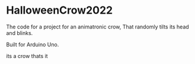 # HalloweenCrow2022

The code for a project for an animatronic crow, That randomly tilts its head and blinks.

Built for Arduino Uno.

its a crow thats it